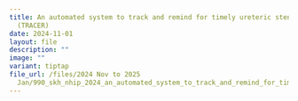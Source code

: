 ```yaml
---
title: An automated system to track and remind for timely ureteric stent removal
  (TRACER)
date: 2024-11-01
layout: file
description: ""
image: ""
variant: tiptap
file_url: /files/2024 Nov to 2025
  Jan/990_skh_nhip_2024_an_automated_system_to_track_and_remind_for_timely_ureteric_stent_removal_tracer.pdf
---
```

